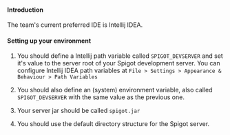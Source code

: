 #### Introduction
The team's current preferred IDE is Intellij IDEA.


#### Setting up your environment
1. You should define a Intellij path variable called `SPIGOT_DEVSERVER` and set it's value to the server root of your
Spigot development server.
You can configure Intellij IDEA path variables at `File > Settings > Appearance & Behaviour > Path Variables`

2. You should also define an (system) environment variable, also called `SPIGOT_DEVSERVER`
with the same value as the previous one.

3. Your server jar should be called `spigot.jar`

4. You should use the default directory structure for the Spigot server.